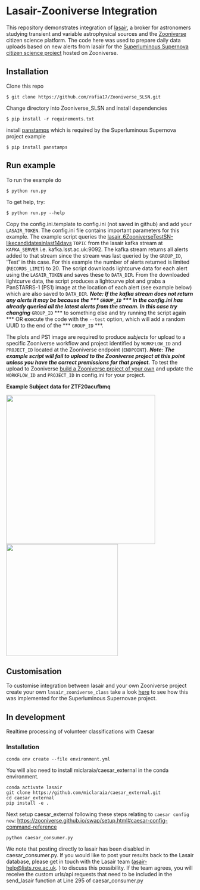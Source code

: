 # Lasair-Zooniverse Integration

This repository demonstrates integration of [lasair](https://lasair.roe.ac.uk/), a broker for astronomers studying transient and variable astrophysical sources and the [Zooniverse](https://www.zooniverse.org/) citizen science platform.  The code here was used to prepare daily data uploads based on new alerts from lasair for the [Superluminous Supernova citizen science project](https://www.zooniverse.org/projects/mrniaboc/superluminous-supernovae) hosted on Zooniverse.

## Installation

Clone this repo
```
$ git clone https://github.com/rafia17/Zooniverse_SLSN.git
```

Change directory into Zooniverse_SLSN and install dependencies
```
$ pip install -r requirements.txt
```

install [panstamps](https://github.com/thespacedoctor/panstamps) which is required by the Superluminous Supernova project example
```
$ pip install panstamps
```

## Run example

To run the example do
```
$ python run.py
```

To get help, try:
```
$ python run.py --help
```

Copy the config.ini.template to config.ini (not saved in github) and add your ```LASAIR_TOKEN```. The config.ini file contains important parameters for this example.  The example script queries the [lasair_6ZooniverseTestSN-likecandidatesinlast14days](https://lasair-ztf.lsst.ac.uk/query/581/) ```TOPIC``` from the lasair kafka stream at ```KAFKA_SERVER``` i.e. kafka.lsst.ac.uk:9092.  The kafka stream returns all alerts added to that stream since the stream was last queried by the ```GROUP_ID```, 'Test' in this case.  For this example the number of alerts returned is limited (```RECORDS_LIMIT```) to 20.  The script downloads lightcurve data for each alert using the ```LASAIR_TOKEN``` and saves these to ```DATA_DIR```.  From the downloaded lightcurve data, the script produces a lightcurve plot and grabs a PanSTARRS-1 (PS1) image at the location of each alert (see example below) which are also saved to ```DATA_DIR```.  ***Note: If the kafka stream does not return any alerts it may be because the *** ```GROUP_ID``` *** in the config.ini has already queried all the latest alerts from the stream.  In this case try changing*** ```GROUP_ID``` *** to something else and try running the script again *** OR execute the code with the ```--test``` option, which will add a random UUID to the end of the *** ```GROUP_ID``` ***.

The plots and PS1 image are required to produce *subjects* for upload to a specific Zooniverse workflow and project identified by ```WORKFLOW_ID``` and ```PROJECT_ID``` located at the Zooniverse endpoint (```ENDPOINT```).  ***Note: The example script will fail to upload to the Zooniverse project at this point unless you have the correct premissions for that project.***  To test the upload to Zooniverse [build a Zooniverse project of your own](https://help.zooniverse.org/getting-started/) and update the ```WORKFLOW_ID``` and ```PROJECT_ID``` in config.ini for your project.

**Example Subject data for ZTF20acufbmq**
<p float="left">
  <img src="https://github.com/rafia17/Zooniverse_SLSN/blob/master/ZTF20acufbmq_light_curve.jpeg" width="400"/>
  <img src="https://github.com/rafia17/Zooniverse_SLSN/blob/master/color__ra2.093337_dec33.089009_arcsec75_skycell2009.020.jpeg" width="300"/>
</p>

## Customisation

To customise integration between lasair and your own Zooniverse project create your own ```lasair_zooniverse_class``` take a look [here](https://github.com/rafia17/Zooniverse_SLSN/blob/a2236c5121bc699da97d9c55a3d746644a487bf1/lasair_zooniverse.py#L46) to see how this was implemented for the Superluminous Supernovae project.

## In development

Realtime processing of volunteer classifications with Caesar

### Installation

```
conda env create --file environment.yml
```

You will also need to install miclaraia/caesar_external in the conda environment.

```
conda activate lasair
git clone https://github.com/miclaraia/caesar_external.git
cd caesar_external
pip install -e .
```

Next setup caesar_external following these steps relating to ```caesar config new```:
https://zooniverse.github.io/swap/setup.html#caesar-config-command-reference

```
python caesar_consumer.py
```

We note that posting directly to lasair has been disabled in caesar_consumer.py. If you would like to post your results back to the Lasair database, please get in touch with the Lasair team (asair-help@lists.roe.ac.uk. ) to discuss this possibility. If the team agrees, you will receive the custom urls/api requests that need to be included in the send_lasair function at Line 295 of caesar_consumer.py 
